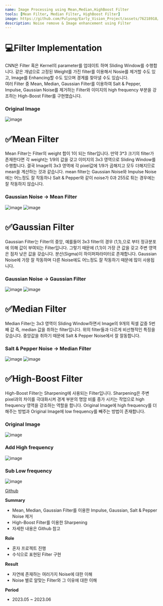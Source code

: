 ```yaml
---
name: Image Processing using Mean,Median,HighBoost Filter
tools: [Mean Filter, Median Filter, HighBoost Filter]
image: https://github.com/Pulyong/Early_Vision_Project/assets/76218918/637333cd-51a8-4dd5-8683-4caa842f5e9e
description: Noise remove & Image enhancement using Filter
---
```


# 💻Filter Implementation
CNN은 Filter 혹은 Kernel의 parameter를 업데이트 하며 Sliding Window를 수행합니다. 같은 개념으로 고정된 Weight를 가진 filter를 이용해서 Nosie를 제거할 수도 있고, Image를 Enhancing할 수도 있으며 경계를 찾아낼 수도 있습니다.  
여러 Filter 중 Mean, Median, Gaussian Filter를 이용하여 Salt & Pepper, Impulse, Gaussian Noise를 제거하는 Filter와 이미지의 high frequency 부분을 강조하는 High-Boost Filter를 구현했습니다.

### Original Image
![image](https://github.com/Pulyong/Early_Vision_Project/assets/76218918/637333cd-51a8-4dd5-8683-4caa842f5e9e)

# ✅Mean Filter
Mean Filter는 Filter의 weight 합이 1이 되는 filter입니다. 만약 3*3 크기의 filter가 존재한다면 각 weight는 1/9의 값을 갖고 이미지의 3x3 영역으로 Sliding Window를 수행합니다. 결국 Image의 3x3 영역에 각 pixel값에 1/9가 곱해지고 모두 더해지므로 mean을 계산하는 것과 같습니다. mean filter는 Gaussian Noise와 Impulse Noise에는 어느정도 잘 작동하나 Salt & Pepper와 같이 noise가 0과 255로 튀는 경우에는 잘 작동하지 않습니다.

### Gaussian Noise -> Mean Filter
![image](https://github.com/Pulyong/Early_Vision_Project/assets/76218918/061f3251-744c-4153-a4e7-9ab9b20b6b9d) 
![image](https://github.com/Pulyong/Early_Vision_Project/assets/76218918/0afd6d48-6dfb-464a-88b7-38f792a65281)


# ✅Gaussian Filter
Gaussian Filter는 Filter의 중앙, 예를들어 3x3 filter의 경우 (1,1),으로 부터 정규분포에 의해 값이 부여되는 Filter입니다. 그렇기 때문에 (1,1)이 가장 큰 값을 갖고 주변 영역은 점차 낮은 값을 갖습니다. 분산(Sigma)이 하이퍼파라미터로 존재합니다. Gaussian Noise에 가장 잘 작동하며 다른 Noise에도 어느정도 잘 작동하기 때문에 많이 사용됩니다.

### Gaussian Noise -> Gaussian Filter
![image](https://github.com/Pulyong/Early_Vision_Project/assets/76218918/061f3251-744c-4153-a4e7-9ab9b20b6b9d)
![image](https://github.com/Pulyong/Early_Vision_Project/assets/76218918/c76ecf48-090a-4eb5-bd85-596fb83dd16a)


# ✅Median Filter
Median Filter는 3x3 영역이 Sliding Window하면서 Image의 9개의 픽셀 값중 5번 째 값 즉, median 값을 취하는 filter입니다. 위의 filter들과 다르게 비선형적인 특징을 갖습니다. 중앙값을 취하기 때문에 Salt & Pepper Noise에서 잘 잘동합니다.

### Salt & Pepper Noise -> Median Filter
![image](https://github.com/Pulyong/Early_Vision_Project/assets/76218918/e4d814e0-e403-4f22-bc89-9937a6d0bd6f)
![image](https://github.com/Pulyong/Early_Vision_Project/assets/76218918/b2a26bdd-05b6-43ce-87a8-d81cb204520b)


# ✅High-Boost Filter
High-Boost Filter는 Sharpening에 사용되는 Filter입니다. Sharpening은 주변 pixel과의 차이를 극대화시켜 경계 부분의 명암 비를 증가 시키는 작업으로 high frequency 영역을 강조하는 역할을 합니다. Original Image에 high frequency를 더해주는 방법과 Original Image에 low frequency를 빼주는 방법이 존재합니다.

### Original Image
![image](https://github.com/Pulyong/Early_Vision_Project/assets/76218918/f50ca687-a572-4ff4-b8ea-97897418c98a)

### Add High frequency
![image](https://github.com/Pulyong/Early_Vision_Project/assets/76218918/0651d2b5-082e-480d-91da-e6ee17368f45)

### Sub Low frequency
![image](https://github.com/Pulyong/Early_Vision_Project/assets/76218918/78652a81-f1f6-40c3-af35-40f897996662)


[Github](https://github.com/Pulyong/Early_Vision_Project/tree/main/Filter)

**Summary**

- Mean, Median, Gaussian Filter를 이용한 Impulse, Gaussian, Salt & Pepper Noise 제거
- High-Boost Filter를 이용한 Sharpening
- 자세한 내용은 Github 참고

**Role**

- 혼자 프로젝트 진행
- 수식으로 표현된 Filter 구현

**Result**

- 자연에 존재하는 여러가지 Noise에 대한 이해
- Noise 별로 알맞는 Filter와 그 이유에 대한 이해

**Period**

- 2023.05 ~ 2023.06